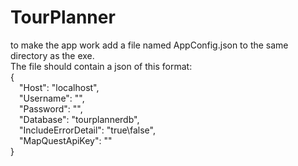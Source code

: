 # TourPlanner

to make the app work add a file named AppConfig.json to the same directory as the exe.\
The file should contain a json of this format:\
{\
 &emsp;"Host": "localhost",\
 &emsp;"Username": "",\
 &emsp;"Password": "",\
 &emsp;"Database": "tourplannerdb",\
 &emsp;"IncludeErrorDetail": "true\false",\
 &emsp;"MapQuestApiKey": ""\
}
